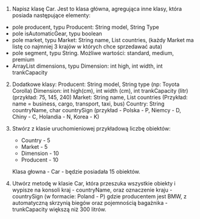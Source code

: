 1. Napisz klasę Car. Jest to klasa główna, agregująca inne klasy, która posiada następujące elementy:
- pole producent, typu Producent: String model, String Type
- pole isAutomaticGear, typu boolean
- pole market, typu Market: String name, List<Country> countries, (każdy Market ma listę co najmniej 3 krajów w których chce sprzedawać auta)
- pole segment, typu String. Możliwe wartości: standard, medium, premium
- ArrayList dimensions, typu Dimension: int high, int width, int trankCapacity
 
2. Dodatkowe klasy: 
    Producent: String model, String type (np: Toyota Corolla)
    Dimension: int high(cm), int width (cm), int trankCapacity (litr) (przykład: 75, 145, 240)
    Market: String name, List<Country> countries (Przykład: name = business, cargo, transport, taxi, bus)
    Country: String countryName, char countrySign (przykład - Polska - P, Niemcy - D, Chiny - C, Holandia - N, Korea - K)
   
3. Stwórz z klasie uruchomieniowej przykładową liczbę obiektów:
    
    - Country - 5
    - Market - 5
    - Dimension - 10
    - Producent - 10
    
    Klasa głowna - Car - będzie posiadała 15 obiektów. 
    
4. Utwórz metodę w klasie Car, która przeszuka wszystkie obiekty i wypisze na konsoli kraj - countryName, oraz oznaczenie kraju - countrySign (w formacie: Poland - P) 
gdzie producentem jest BMW, z automatyczną skrzynią biegów oraz pojemnością bagażnika - trunkCapacity większą niż 300 litrów.
